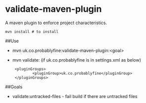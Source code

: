 validate-maven-plugin
=====================

A maven plugin to enforce project characteristics.

    mvn install # to install

##Use
 * mvn uk.co.probablyfine:validate-maven-plugin:\<goal\>
 * mvn validate:<goal> (if uk.co.probablyfine is in settings.xml as below)

        <pluginGroups> 
                <pluginGroup>uk.co.probablyfine</pluginGroup>
        </pluginGroups>

##Goals
 * validate:untracked-files - fail build if there are untracked files
